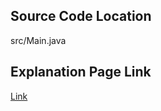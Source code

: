 ## Source Code Location

src/Main.java

## Explanation Page Link

[Link](https://lunareclipse000.wordpress.com/2024/03/15/java%eb%b0%b1%ec%a4%80-5622-%eb%8b%a4%ec%9d%b4%ec%96%bc/)

